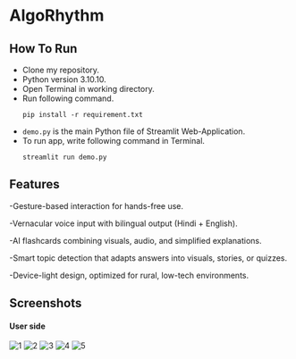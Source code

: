 # AlgoRhythm
## How To Run 
- Clone my repository.
- Python version 3.10.10.
- Open Terminal in working directory.
- Run following command.
  ```
  pip install -r requirement.txt
  ```
- `demo.py` is the main Python file of Streamlit Web-Application. 
- To run app, write following command in Terminal.
  ```
  streamlit run demo.py
  ```

## Features
-Gesture-based interaction for hands-free use.

-Vernacular voice input with bilingual output (Hindi + English).

-AI flashcards combining visuals, audio, and simplified explanations.

-Smart topic detection that adapts answers into visuals, stories, or quizzes.

-Device-light design, optimized for rural, low-tech environments.



## Screenshots
  #### User side
![1](https://github.com/user-attachments/assets/8dd875a0-ffaf-4557-b350-70e11bf531a1)
![2](https://github.com/user-attachments/assets/6863990e-256b-44e6-88cd-de640f1333c3)
![3](https://github.com/user-attachments/assets/b234af04-7f0e-4018-9fb4-68c945442e67)
![4](https://github.com/user-attachments/assets/3e1892cc-ee2c-4bfb-8b35-a6f8e3fbda61)
![5](https://github.com/user-attachments/assets/477450db-86f1-4ba9-b298-52ce87271732)




